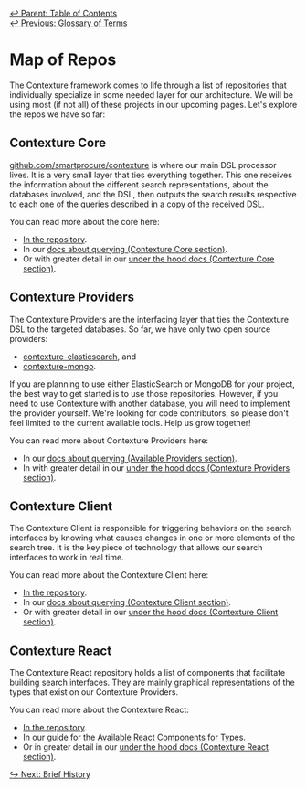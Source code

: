 ﻿[↩  Parent: Table of Contents](../README.md)  
[↩  Previous: Glossary of Terms](glossary-of-terms.md)

# Map of Repos

The Contexture framework comes to life through a list of repositories
that individually specialize in some needed layer for our
architecture. We will be using most (if not all) of these projects in
our upcoming pages. Let's explore the repos we have so far:

## Contexture Core

[github.com/smartprocure/contexture](https://github.com/smartprocure/contexture)
is where our main DSL processor lives. It is a very small layer that
ties everything together. This one receives the information about the
different search representations, about the databases involved, and
the DSL, then outputs the search results respective to each one of the
queries described in a copy of the received DSL.

You can read more about the core here:
- [In the repository](https://github.com/smartprocure/contexture).
- In our [docs about querying (Contexture Core section)](../querying/contexture-core.md).
- Or with greater detail in our [under the hood docs (Contexture Core section)](../under-the-hood/contexture-core.md).

## Contexture Providers

The Contexture Providers are the interfacing layer that ties the
Contexture DSL to the targeted databases. So far, we have only two
open source providers:

- [contexture-elasticsearch](https://github.com/smartprocure/contexture-elasticsearch),
  and
- [contexture-mongo](https://github.com/smartprocure/contexture-mongo).

If you are planning to use either ElasticSearch or MongoDB for your
project, the best way to get started is to use those repositories.
However, if you need to use Contexture with another database, you will
need to implement the provider yourself. We're looking for code
contributors, so please don't feel limited to the current available
tools. Help us grow together!

You can read more about Contexture Providers here:
- In our [docs about querying (Available Providers section)](../querying/available-providers.md).
- In with greater detail in our [under the hood docs (Contexture Providers section)](../under-the-hood/contexture-providers/README.md).

## Contexture Client

The Contexture Client is responsible for triggering behaviors on the
search interfaces by knowing what causes changes in one or more
elements of the search tree. It is the key piece of technology that
allows our search interfaces to work in real time.

You can read more about the Contexture Client here:
- [In the repository](https://github.com/smartprocure/contexture-client).
- In our [docs about querying (Contexture Client section)](../interactive-queries/contexture-client.md).
- Or with greater detail in our [under the hood docs (Contexture Client section)](../under-the-hood/contexture-client.md).

## Contexture React

The Contexture React repository holds a list of components that
facilitate building search interfaces. They are mainly graphical
representations of the types that exist on our Contexture Providers.

You can read more about the Contexture React:
- [In the repository](https://github.com/smartprocure/contexture-client).
- In our guide for the [Available React Components for Types](./types/react-components.md).
- Or in greater detail in our [under the hood docs (Contexture React section)](under-the-hood/contexture-react.md).

[↪ Next: Brief History](brief-history.md)
